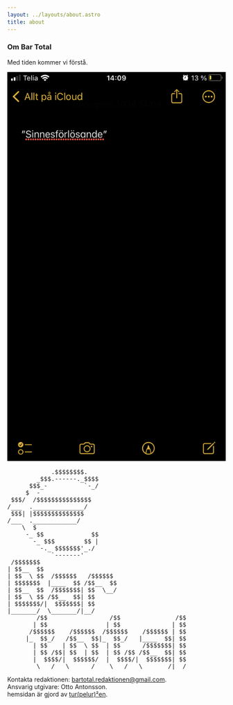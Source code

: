 ```yaml
---
layout: ../layouts/about.astro
title: about
---
```

### **Om Bar Total**

Med tiden kommer vi förstå.

![Arbetsplanen](src/assets/img_5487.png "Arbetsplanen")

<pre class="bg-bgColor leading-4 text-textColor">
            .$$$$$$$$.
        _$$$.------._$$$$
      $$$_-          `-_/
     $  -
 $$$/  /$$$$$$$$$$$$$$$
/___  .______________/
 $$$| |$$$$$$$$$$$$$$
/___  .____________/
    \  $
     -_ $$             $$
       -_ $$$        $$ |
         -._ $$$$$$$'_./
            `-------'
 /$$$$$$$                      
| $$__  $$                     
| $$  \ $$  /$$$$$$   /$$$$$$  
| $$$$$$$  |____  $$ /$$__  $$ 
| $$__  $$  /$$$$$$$| $$  \__/ 
| $$  \ $$ /$$__  $$| $$       
| $$$$$$$/|  $$$$$$$| $$       
|_______/  \_______/|__/       
        /$$                 /$$               /$$
       | $$                | $$              | $$
      /$$$$$$    /$$$$$$  /$$$$$$    /$$$$$$ | $$
     |_  $$_/   /$$__  $$|_  $$_/   |____  $$| $$
       | $$    | $$  \ $$  | $$      /$$$$$$$| $$
       | $$ /$$| $$  | $$  | $$ /$$ /$$__  $$| $$
       |  $$$$/|  $$$$$$/  |  $$$$/|  $$$$$$$| $$
        \___/   \______/    \___/   \_______/|__/
</pre>

Kontakta redaktionen: <a href="mailto:bartotal.redaktionen@gmail.com">bartotal.redaktionen@gmail.com</a>.<br>
Ansvarig utgivare: Otto Antonsson.<br>
hemsidan är gjord av [tur(pelur)²en](https://turpelurpeluren.online).